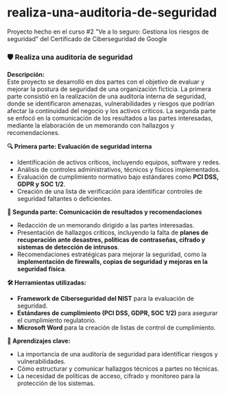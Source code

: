 # realiza-una-auditoria-de-seguridad
Proyecto hecho en el curso #2 "Ve a lo seguro: Gestiona los riesgos de seguridad" del Certificado de Ciberseguridad de Google

### 🛡️ Realiza una auditoría de seguridad

**Descripción:**  
Este proyecto se desarrolló en dos partes con el objetivo de evaluar y mejorar la postura de seguridad de una organización ficticia. La primera parte consistió en la realización de una auditoría interna de seguridad, donde se identificaron amenazas, vulnerabilidades y riesgos que podrían afectar la continuidad del negocio y los activos críticos. La segunda parte se enfocó en la comunicación de los resultados a las partes interesadas, mediante la elaboración de un memorando con hallazgos y recomendaciones.

**🔍 Primera parte: Evaluación de seguridad interna**

- Identificación de activos críticos, incluyendo equipos, software y redes.
- Análisis de controles administrativos, técnicos y físicos implementados.
- Evaluación de cumplimiento normativo bajo estándares como **PCI DSS, GDPR y SOC 1/2**.
- Creación de una lista de verificación para identificar controles de seguridad faltantes o deficientes.

**📢 Segunda parte: Comunicación de resultados y recomendaciones**

- Redacción de un memorando dirigido a las partes interesadas.
- Presentación de hallazgos críticos, incluyendo la falta de **planes de recuperación ante desastres, políticas de contraseñas, cifrado y sistemas de detección de intrusos**.
- Recomendaciones estratégicas para mejorar la seguridad, como la **implementación de firewalls, copias de seguridad y mejoras en la seguridad física**.

**🛠️ Herramientas utilizadas:**

- **Framework de Ciberseguridad del NIST** para la evaluación de seguridad.
- **Estándares de cumplimiento (PCI DSS, GDPR, SOC 1/2)** para asegurar el cumplimiento regulatorio.
- **Microsoft Word** para la creación de listas de control de cumplimiento.

**📌 Aprendizajes clave:**

- La importancia de una auditoría de seguridad para identificar riesgos y vulnerabilidades.
- Cómo estructurar y comunicar hallazgos técnicos a partes no técnicas.
- La necesidad de políticas de acceso, cifrado y monitoreo para la protección de los sistemas.
